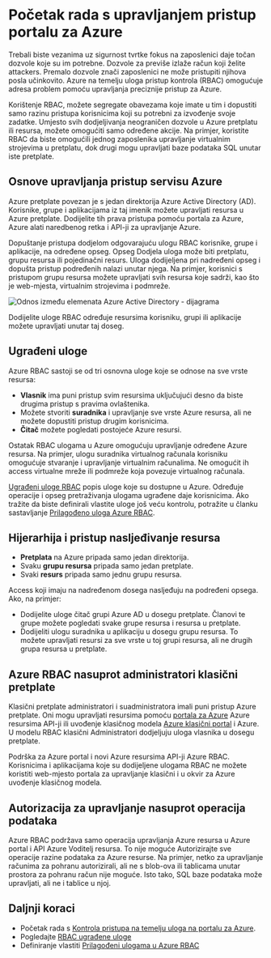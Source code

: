 <properties
    pageTitle="Kontrola pristupa na temelju uloga | Microsoft Azure"
    description="Uvod u access upravljanja kontrolu pristupa za Azure na temelju uloga na portalu za Azure. Pomoću dodjele uloga dodjeljivati dozvole u direktoriju."
    services="active-directory"
    documentationCenter=""
    authors="kgremban"
    manager="femila"
    editor=""/>

<tags
    ms.service="active-directory"
    ms.devlang="na"
    ms.topic="article"
    ms.tgt_pltfrm="na"
    ms.workload="identity"
    ms.date="08/03/2016"
    ms.author="kgremban"/>

# <a name="get-started-with-access-management-in-the-azure-portal"></a>Početak rada s upravljanjem pristup portalu za Azure

Trebali biste vezanima uz sigurnost tvrtke fokus na zaposlenici daje točan dozvole koje su im potrebne. Dozvole za previše izlaže račun koji želite attackers. Premalo dozvole znači zaposlenici ne može pristupiti njihova posla učinkovito. Azure na temelju uloga pristup kontrola (RBAC) omogućuje adresa problem pomoću upravljanja preciznije pristup za Azure.

Korištenje RBAC, možete segregate obavezama koje imate u tim i dopustiti samo razinu pristupa korisnicima koji su potrebni za izvođenje svoje zadatke. Umjesto svih dodjeljivanja neograničen dozvole u Azure pretplatu ili resursa, možete omogućiti samo određene akcije. Na primjer, koristite RBAC da biste omogućili jednog zaposlenika upravljanje virtualnim strojevima u pretplatu, dok drugi mogu upravljati baze podataka SQL unutar iste pretplate.

## <a name="basics-of-access-management-in-azure"></a>Osnove upravljanja pristup servisu Azure
Azure pretplate povezan je s jedan direktorija Azure Active Directory (AD). Korisnike, grupe i aplikacijama iz taj imenik možete upravljati resursa u Azure pretplate. Dodijelite tih prava pristupa pomoću portala za Azure, Azure alati naredbenog retka i API-ji za upravljanje Azure.

Dopuštanje pristupa dodjelom odgovarajuću ulogu RBAC korisnike, grupe i aplikacije, na određene opseg. Opseg Dodjela uloga može biti pretplatu, grupu resursa ili pojedinačni resurs. Uloga dodijeljena pri nadređeni opseg i dopušta pristup podređenih nalazi unutar njega. Na primjer, korisnici s pristupom grupu resursa možete upravljati svih resursa koje sadrži, kao što je web-mjesta, virtualnim strojevima i podmreže.

![Odnos između elemenata Azure Active Directory - dijagrama](./media/role-based-access-control-what-is/rbac_aad.png)

Dodijelite uloge RBAC određuje resursima korisniku, grupi ili aplikacije možete upravljati unutar taj doseg.

## <a name="built-in-roles"></a>Ugrađeni uloge
Azure RBAC sastoji se od tri osnovna uloge koje se odnose na sve vrste resursa:

- **Vlasnik** ima puni pristup svim resursima uključujući desno da biste drugima pristup s pravima ovlaštenika.
- Možete stvoriti **suradnika** i upravljanje sve vrste Azure resursa, ali ne možete dopustiti pristup drugim korisnicima.
- **Čitač** možete pogledati postojeće Azure resursi.

Ostatak RBAC ulogama u Azure omogućuju upravljanje određene Azure resursa. Na primjer, ulogu suradnika virtualnog računala korisniku omogućuje stvaranje i upravljanje virtualnim računalima. Ne omogućit ih access virtualne mreže ili podmreže koja povezuje virtualnog računala.

[Ugrađeni uloge RBAC](role-based-access-built-in-roles.md) popis uloge koje su dostupne u Azure. Određuje operacije i opseg pretraživanja ulogama ugrađene daje korisnicima. Ako tražite da biste definirali vlastite uloge još veću kontrolu, potražite u članku sastavljanje [Prilagođeno uloga Azure RBAC](role-based-access-control-custom-roles.md).

## <a name="resource-hierarchy-and-access-inheritance"></a>Hijerarhija i pristup nasljeđivanje resursa
- **Pretplata** na Azure pripada samo jedan direktorija.
- Svaku **grupu resursa** pripada samo jedan pretplate.
- Svaki **resurs** pripada samo jednu grupu resursa.

Access koji imaju na nadređenom dosega nasljeđuju na podređeni opsega. Ako, na primjer:

- Dodijelite uloge čitač grupi Azure AD u dosegu pretplate. Članovi te grupe možete pogledati svake grupe resursa i resursa u pretplate.
- Dodijeliti ulogu suradnika u aplikaciju u dosegu grupu resursa. To možete upravljati resursi za sve vrste u toj grupi resursa, ali ne drugih grupa resursa u pretplate.

## <a name="azure-rbac-vs-classic-subscription-administrators"></a>Azure RBAC nasuprot administratori klasični pretplate
Klasični pretplate administratori i suadministratora imali puni pristup Azure pretplate. Oni mogu upravljati resursima pomoću [portala za Azure](https://portal.azure.com) Azure resursima API-ji ili uvođenje klasičnog modela [Azure klasični portal](https://manage.windowsazure.com) i Azure. U modelu RBAC klasični Administratori dodjeljuju uloga vlasnika u dosegu pretplate.

Podrška za Azure portal i novi Azure resursima API-ji Azure RBAC. Korisnicima i aplikacijama koje su dodijeljene ulogama RBAC ne možete koristiti web-mjesto portala za upravljanje klasični i u okvir za Azure uvođenje klasičnog modela.

## <a name="authorization-for-management-vs-data-operations"></a>Autorizacija za upravljanje nasuprot operacija podataka
Azure RBAC podržava samo operacija upravljanja Azure resursa u Azure portal i API Azure Voditelj resursa. To nije moguće Autorizirajte sve operacije razine podataka za Azure resurse. Na primjer, netko za upravljanje računima za pohranu autorizirali, ali ne s blob-ova ili tablicama unutar prostora za pohranu račun nije moguće. Isto tako, SQL baze podataka može upravljati, ali ne i tablice u njoj.

## <a name="next-steps"></a>Daljnji koraci
- Početak rada s [Kontrola pristupa na temelju uloga na portalu za Azure](role-based-access-control-configure.md).
- Pogledajte [RBAC ugrađene uloge](role-based-access-built-in-roles.md)
- Definiranje vlastiti [Prilagođeni ulogama u Azure RBAC](role-based-access-control-custom-roles.md)
